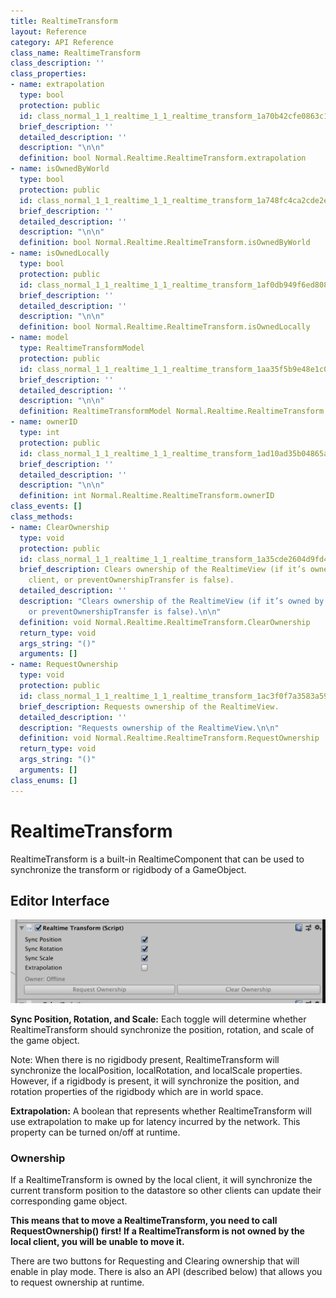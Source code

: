 ```yaml
---
title: RealtimeTransform
layout: Reference
category: API Reference
class_name: RealtimeTransform
class_description: ''
class_properties:
- name: extrapolation
  type: bool
  protection: public
  id: class_normal_1_1_realtime_1_1_realtime_transform_1a70b42cfe0863c1233275b29574e51122
  brief_description: ''
  detailed_description: ''
  description: "\n\n"
  definition: bool Normal.Realtime.RealtimeTransform.extrapolation
- name: isOwnedByWorld
  type: bool
  protection: public
  id: class_normal_1_1_realtime_1_1_realtime_transform_1a748fc4ca2cde2e3509c500b4eaf71204
  brief_description: ''
  detailed_description: ''
  description: "\n\n"
  definition: bool Normal.Realtime.RealtimeTransform.isOwnedByWorld
- name: isOwnedLocally
  type: bool
  protection: public
  id: class_normal_1_1_realtime_1_1_realtime_transform_1af0db949f6ed808f079e7b00579d2fe83
  brief_description: ''
  detailed_description: ''
  description: "\n\n"
  definition: bool Normal.Realtime.RealtimeTransform.isOwnedLocally
- name: model
  type: RealtimeTransformModel
  protection: public
  id: class_normal_1_1_realtime_1_1_realtime_transform_1aa35f5b9e48e1c0a2fbc7bc18164531c2
  brief_description: ''
  detailed_description: ''
  description: "\n\n"
  definition: RealtimeTransformModel Normal.Realtime.RealtimeTransform.model
- name: ownerID
  type: int
  protection: public
  id: class_normal_1_1_realtime_1_1_realtime_transform_1ad10ad35b04865aa294e4793f41240bd0
  brief_description: ''
  detailed_description: ''
  description: "\n\n"
  definition: int Normal.Realtime.RealtimeTransform.ownerID
class_events: []
class_methods:
- name: ClearOwnership
  type: void
  protection: public
  id: class_normal_1_1_realtime_1_1_realtime_transform_1a35cde2604d9fd4d314c0015de4815fc5
  brief_description: Clears ownership of the RealtimeView (if it’s owned by the local
    client, or preventOwnershipTransfer is false).
  detailed_description: ''
  description: "Clears ownership of the RealtimeView (if it’s owned by the local client,
    or preventOwnershipTransfer is false).\n\n"
  definition: void Normal.Realtime.RealtimeTransform.ClearOwnership
  return_type: void
  args_string: "()"
  arguments: []
- name: RequestOwnership
  type: void
  protection: public
  id: class_normal_1_1_realtime_1_1_realtime_transform_1ac3f0f7a3583a59dc3e947640c6bce352
  brief_description: Requests ownership of the RealtimeView.
  detailed_description: ''
  description: "Requests ownership of the RealtimeView.\n\n"
  definition: void Normal.Realtime.RealtimeTransform.RequestOwnership
  return_type: void
  args_string: "()"
  arguments: []
class_enums: []
---
```


# RealtimeTransform

RealtimeTransform is a built-in RealtimeComponent that can be used to synchronize the transform or rigidbody of a GameObject.

## Editor Interface

![](./assets/realtimetransform.png "The RealtimeTransform inspector in Unity.")

**Sync Position, Rotation, and Scale:** Each toggle will determine whether RealtimeTransform should synchronize the position, rotation, and scale of the game object.

Note: When there is no rigidbody present, RealtimeTransform will synchronize the localPosition, localRotation, and localScale properties. However, if a rigidbody is present, it will synchronize the position, and rotation properties of the rigidbody which are in world space.

**Extrapolation:** A boolean that represents whether RealtimeTransform will use extrapolation to make up for latency incurred by the network. This property can be turned on/off at runtime.

### Ownership

If a RealtimeTransform is owned by the local client, it will synchronize the current transform position to the datastore so other clients can update their corresponding game object.

**This means that to move a RealtimeTransform, you need to call RequestOwnership() first! If a RealtimeTransform is not owned by the local client, you will be unable to move it.**

There are two buttons for Requesting and Clearing ownership that will enable in play mode. There is also an API (described below) that allows you to request ownership at runtime.

